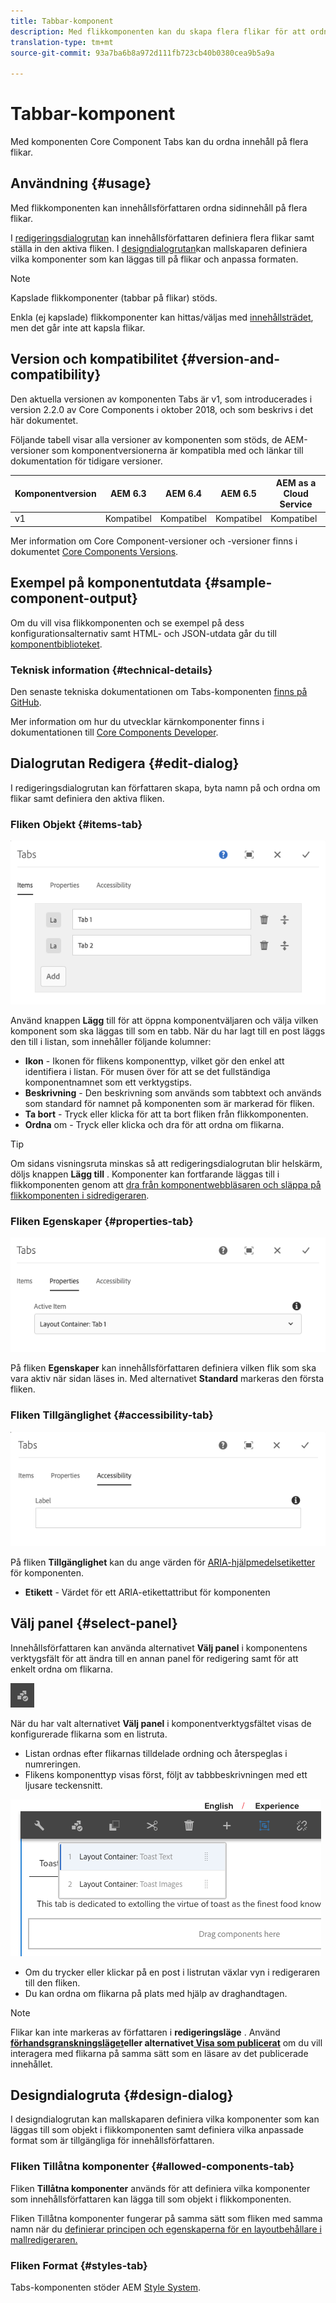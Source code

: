 ```yaml
---
title: Tabbar-komponent
description: Med flikkomponenten kan du skapa flera flikar för att ordna innehåll på en sida.
translation-type: tm+mt
source-git-commit: 93a7ba6b8a972d111fb723cb40b0380cea9b5a9a

---
```



# Tabbar-komponent

Med komponenten Core Component Tabs kan du ordna innehåll på flera flikar.

## Användning {#usage}

Med flikkomponenten kan innehållsförfattaren ordna sidinnehåll på flera flikar.

I [redigeringsdialogrutan](#edit-dialog) kan innehållsförfattaren definiera flera flikar samt ställa in den aktiva fliken. I [designdialogrutan](#design-dialog)kan mallskaparen definiera vilka komponenter som kan läggas till på flikar och anpassa formaten.

>[!NOTE]
>
>Kapslade flikkomponenter (tabbar på flikar) stöds.
>
>Enkla (ej kapslade) flikkomponenter kan hittas/väljas med [innehållsträdet](https://docs.adobe.com/content/help/en/experience-manager-cloud-service/sites/authoring/fundamentals/environment-tools.html#content-tree), men det går inte att kapsla flikar.

## Version och kompatibilitet {#version-and-compatibility}

Den aktuella versionen av komponenten Tabs är v1, som introducerades i version 2.2.0 av Core Components i oktober 2018, och som beskrivs i det här dokumentet.

Följande tabell visar alla versioner av komponenten som stöds, de AEM-versioner som komponentversionerna är kompatibla med och länkar till dokumentation för tidigare versioner.

| Komponentversion | AEM 6.3 | AEM 6.4 | AEM 6.5 | AEM as a Cloud Service |
|--- |--- |--- |--- |---|
| v1 | Kompatibel | Kompatibel | Kompatibel | Kompatibel |

Mer information om Core Component-versioner och -versioner finns i dokumentet [Core Components Versions](/help/versions.md).

## Exempel på komponentutdata {#sample-component-output}

Om du vill visa flikkomponenten och se exempel på dess konfigurationsalternativ samt HTML- och JSON-utdata går du till [komponentbiblioteket](https://adobe.com/go/aem_cmp_library_tabs).

### Teknisk information {#technical-details}

Den senaste tekniska dokumentationen om Tabs-komponenten [finns på GitHub](https://adobe.com/go/aem_cmp_tech_tabs_v1).

Mer information om hur du utvecklar kärnkomponenter finns i dokumentationen till [Core Components Developer](/help/developing/overview.md).

## Dialogrutan Redigera {#edit-dialog}

I redigeringsdialogrutan kan författaren skapa, byta namn på och ordna om flikar samt definiera den aktiva fliken.

### Fliken Objekt {#items-tab}

![](/help/assets/screen-shot-2019-08-29-12.28.16.png)

Använd knappen **Lägg** till för att öppna komponentväljaren och välja vilken komponent som ska läggas till som en tabb. När du har lagt till en post läggs den till i listan, som innehåller följande kolumner:

* **Ikon** - Ikonen för flikens komponenttyp, vilket gör den enkel att identifiera i listan. För musen över för att se det fullständiga komponentnamnet som ett verktygstips.
* **Beskrivning** - Den beskrivning som används som tabbtext och används som standard för namnet på komponenten som är markerad för fliken.
* **Ta bort** - Tryck eller klicka för att ta bort fliken från flikkomponenten.
* **Ordna** om - Tryck eller klicka och dra för att ordna om flikarna.

>[!TIP]
>
>Om sidans visningsruta minskas så att redigeringsdialogrutan blir helskärm, döljs knappen **Lägg till** . Komponenter kan fortfarande läggas till i flikkomponenten genom att [dra från komponentwebbläsaren och släppa på flikkomponenten i sidredigeraren](https://docs.adobe.com/content/help/en/experience-manager-cloud-service/sites/authoring/fundamentals/editing-content.html#inserting-a-component).

### Fliken Egenskaper {#properties-tab}

![](/help/assets/screen-shot-2019-08-29-12.28.32.png)

På fliken **Egenskaper** kan innehållsförfattaren definiera vilken flik som ska vara aktiv när sidan läses in. Med alternativet **Standard** markeras den första fliken.

### Fliken Tillgänglighet {#accessibility-tab}

![](/help/assets/screen-shot-2019-08-29-12.28.40.png)

På fliken **Tillgänglighet** kan du ange värden för [ARIA-hjälpmedelsetiketter](https://www.w3.org/WAI/standards-guidelines/aria/) för komponenten.

* **Etikett** - Värdet för ett ARIA-etikettattribut för komponenten

## Välj panel {#select-panel}

Innehållsförfattaren kan använda alternativet **Välj panel** i komponentens verktygsfält för att ändra till en annan panel för redigering samt för att enkelt ordna om flikarna.

![](/help/assets/screenshot_2018-10-11at165417.png)

När du har valt alternativet **Välj panel** i komponentverktygsfältet visas de konfigurerade flikarna som en listruta.

* Listan ordnas efter flikarnas tilldelade ordning och återspeglas i numreringen.
* Flikens komponenttyp visas först, följt av tabbbeskrivningen med ett ljusare teckensnitt.

![](/help/assets/screenshot_2018-10-11at165154.png)

* Om du trycker eller klickar på en post i listrutan växlar vyn i redigeraren till den fliken.
* Du kan ordna om flikarna på plats med hjälp av draghandtagen.

>[!NOTE]
>
>Flikar kan inte markeras av författaren i **redigeringsläge** . Använd **[förhandsgranskningsläget](https://docs.adobe.com/content/help/en/experience-manager-cloud-service/sites/authoring/fundamentals/editing-content.html#preview-mode)**eller alternativet**[ Visa som publicerat](https://docs.adobe.com/content/help/en/experience-manager-cloud-service/sites/authoring/fundamentals/editing-content.html#view-as-published)** om du vill interagera med flikarna på samma sätt som en läsare av det publicerade innehållet.

## Designdialogruta {#design-dialog}

I designdialogrutan kan mallskaparen definiera vilka komponenter som kan läggas till som objekt i flikkomponenten samt definiera vilka anpassade format som är tillgängliga för innehållsförfattaren.

### Fliken Tillåtna komponenter {#allowed-components-tab}

Fliken **Tillåtna komponenter** används för att definiera vilka komponenter som innehållsförfattaren kan lägga till som objekt i flikkomponenten.

Fliken Tillåtna komponenter fungerar på samma sätt som fliken med samma namn när du [definierar principen och egenskaperna för en layoutbehållare i mallredigeraren.](https://docs.adobe.com/content/help/en/experience-manager-cloud-service/sites/authoring/features/templates.html)

### Fliken Format {#styles-tab}

Tabs-komponenten stöder AEM [Style System](/help/get-started/authoring.md#component-styling).
